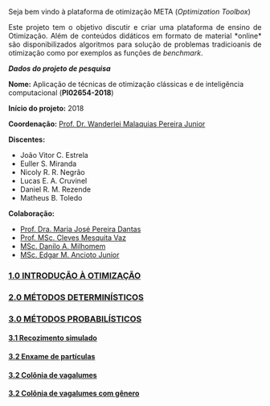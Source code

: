Seja bem vindo à plataforma de otimização META (*Optimization Toolbox*)

<p align="justify">Este projeto tem o objetivo discutir e criar uma plataforma de ensino de Otimização. Além de conteúdos didáticos em formato de material *online* são disponibilizados algoritmos para solução de problemas tradicioanis de otimização como por exemplos as funções de <i>benchmark</i>.</p> 

_**Dados do projeto de pesquisa**_  

**Nome:** Aplicação de técnicas de otimização clássicas e de inteligência computacional (**PI02654-2018**)  

**Início do projeto:** 2018  

**Coordenação:** [Prof. Dr. Wanderlei Malaquias Pereira Junior](http://lattes.cnpq.br/2268506213083114)    

**Discentes:**  
- João Vitor C. Estrela   
- Euller S. Miranda  
- Nicoly R. R. Negrão
- Lucas E. A. Cruvinel
- Daniel R. M. Rezende
- Matheus B. Toledo



**Colaboração:**    
- [Prof. Dra. Maria José Pereira Dantas](http://lattes.cnpq.br/5115002204148904)
- [Prof. MSc. Cleves Mesquita Vaz](http://lattes.cnpq.br/6391948168875973)
- [MSc. Danilo A. Milhomem](http://lattes.cnpq.br/9428417303686292)
- [MSc. Edgar M. Ancioto Junior](http://lattes.cnpq.br/7117015785768463)

### [1.0 INTRODUÇÃO À OTIMIZAÇÃO](https://wmpjrufg.github.io/META_PLATAFORMA/CAP_10000.html)
### [2.0 MÉTODOS DETERMINÍSTICOS](https://wmpjrufg.github.io/META_PLATAFORMA/CAP_20000.html)
### [3.0 MÉTODOS PROBABILÍSTICOS](https://wmpjrufg.github.io/META_PLATAFORMA/CAP_30000.html)
#### [3.1 Recozimento simulado](https://wmpjrufg.github.io/META_PLATAFORMA/CAP_31000.html)
#### [3.2 Enxame de partículas](https://wmpjrufg.github.io/META_PLATAFORMA/CAP_32000.html)
#### [3.2 Colônia de vagalumes](https://wmpjrufg.github.io/META_PLATAFORMA/CAP_33000.html)
#### [3.2 Colônia de vagalumes com gênero](https://wmpjrufg.github.io/META_PLATAFORMA/CAP_34000.html)

